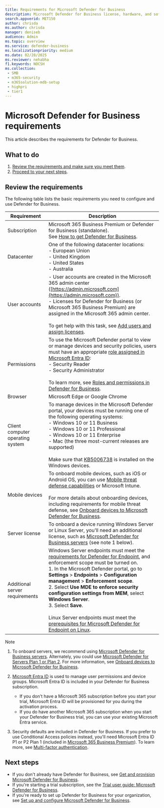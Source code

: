 ```yaml
---
title: Requirements for Microsoft Defender for Business
description: Microsoft Defender for Business license, hardware, and software requirements
search.appverid: MET150
author: chrisda
ms.author: chrisda
manager: deniseb
audience: Admin
ms.topic: overview
ms.service: defender-business
ms.localizationpriority: medium
ms.date: 02/28/2025
ms.reviewer: nehabha
f1.keywords: NOCSH
ms.collection:
 - SMB
 - m365-security
 - m365solution-mdb-setup
 - highpri
 - tier1
---
```


# Microsoft Defender for Business requirements

This article describes the requirements for Defender for Business.

## What to do

1. [Review the requirements and make sure you meet them](#review-the-requirements).
2. [Proceed to your next steps](#next-steps).

## Review the requirements

The following table lists the basic requirements you need to configure and use Defender for Business.

|Requirement|Description|
|---|---|
|Subscription|Microsoft 365 Business Premium or Defender for Business (standalone). <br/>See [How to get Defender for Business](get-defender-business.md).|
|Datacenter|One of the following datacenter locations:  <br/>- European Union <br/>- United Kingdom <br/>- United States <br/>- Australia|
|User accounts|- User accounts are created in the Microsoft 365 admin center ([https://admin.microsoft.com](https://admin.microsoft.com)). <br/>- Licenses for Defender for Business (or Microsoft 365 Business Premium) are assigned in the Microsoft 365 admin center.<br/><br/>To get help with this task, see [Add users and assign licenses](mdb-add-users.md).|
|Permissions|To use the Microsoft Defender portal to view or manage devices and security policies, users must have an appropriate [role assigned in Microsoft Entra ID](mdb-roles-permissions.md): <br/>- Security Reader <br/>- Security Administrator <br/><br/>To learn more, see [Roles and permissions in Defender for Business](mdb-roles-permissions.md).|
|Browser|Microsoft Edge or Google Chrome|
|Client computer operating system|To manage devices in the Microsoft Defender portal, your devices must be running one of the following operating systems:  <br/>- Windows 10 or 11 Business <br/>- Windows 10 or 11 Professional <br/>- Windows 10 or 11 Enterprise <br/>- Mac (the three most-current releases are supported) <br/><br/>Make sure that [KB5006738](https://support.microsoft.com/topic/october-26-2021-kb5006738-os-builds-19041-1320-19042-1320-and-19043-1320-preview-ccbce6bf-ae00-4e66-9789-ce8e7ea35541) is installed on the Windows devices.|
|Mobile devices|To onboard mobile devices, such as iOS or Android OS, you can use [Mobile threat defense capabilities](mdb-mtd.md) or Microsoft Intune.<br/><br/>For more details about onboarding devices, including requirements for mobile threat defense, see [Onboard devices to Microsoft Defender for Business](mdb-onboard-devices.md).|
|Server license|To onboard a device running Windows Server or Linux Server, you'll need an additional license, such as [Microsoft Defender for Business servers](get-defender-business.md#how-to-get-microsoft-defender-for-business-servers) (see note 1 below).|
|Additional server requirements|Windows Server endpoints must meet the [requirements for Defender for Endpoint](/defender-endpoint/minimum-requirements#hardware-and-software-requirements), and enforcement scope must be turned on.<br/>1. In the Microsoft Defender portal, go to **Settings** > **Endpoints** > **Configuration management** > **Enforcement scope**. <br/>2. Select **Use MDE to enforce security configuration settings from MEM**, select  **Windows Server**.  <br/>3. Select **Save**.<br/><br/>Linux Server endpoints must meet the [prerequisites for Microsoft Defender for Endpoint on Linux](/defender-endpoint/microsoft-defender-endpoint-linux#prerequisites).|

> [!NOTE]
>
> 1. To onboard servers, we recommend using [Microsoft Defender for Business servers](get-defender-business.md#how-to-get-microsoft-defender-for-business-servers). Alternately, you could use [Microsoft Defender for Servers Plan 1 or Plan 2](/azure/defender-for-cloud/plan-defender-for-servers). For more information, see [Onboard devices to Microsoft Defender for Business](mdb-onboard-devices.md).
>
> 2. [Microsoft Entra ID](/azure/active-directory/fundamentals/active-directory-whatis) is used to manage user permissions and device groups. Microsoft Entra ID is included in your Defender for Business subscription.
>    - If you don't have a Microsoft 365 subscription before you start your trial, Microsoft Entra ID will be provisioned for you during the activation process.
>    - If you do have another Microsoft 365 subscription when you start your Defender for Business trial, you can use your existing Microsoft Entra service.
>
> 3. Security defaults are included in Defender for Business. If you prefer to use Conditional Access policies instead, you'll need Microsoft Entra ID P1 or P2 Plan 1 (included in [Microsoft 365 Business Premium](/Microsoft-365/business-premium/m365bp-overview)). To learn more, see [Multi-factor authentication](/Microsoft-365/business-premium/m365bp-turn-on-mfa).

## Next steps

- If you don't already have Defender for Business, see [Get and provision Microsoft Defender for Business](get-defender-business.md).
- If you're starting a trial subscription, see the [Trial user guide: Microsoft Defender for Business](trial-playbook-defender-business.md).
- If you're ready to set up Defender for Business for your organization, see [Set up and configure Microsoft Defender for Business](mdb-setup-configuration.md).
